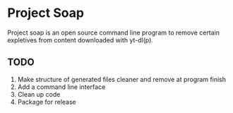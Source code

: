 # Project Soap

Project soap is an open source command line program to remove certain expletives from content downloaded with yt-dl(p).

## TODO

1. Make structure of generated files cleaner and remove at program finish
2. Add a command line interface
3. Clean up code
4. Package for release

